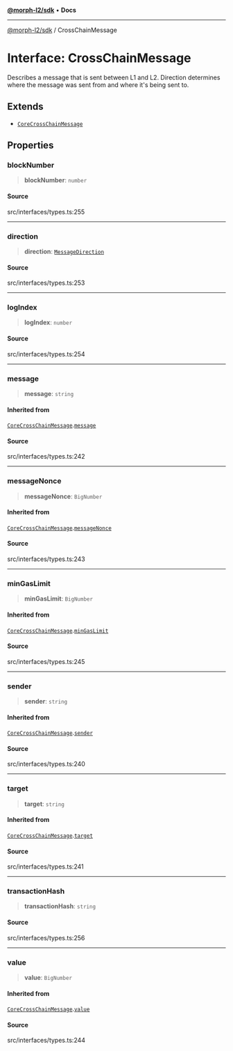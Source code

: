 [**@morph-l2/sdk**](../globals.md) • **Docs**

***

[@morph-l2/sdk](../globals.md) / CrossChainMessage

# Interface: CrossChainMessage

Describes a message that is sent between L1 and L2. Direction determines where the message was
sent from and where it's being sent to.

## Extends

- [`CoreCrossChainMessage`](CoreCrossChainMessage.md)

## Properties

### blockNumber

> **blockNumber**: `number`

#### Source

src/interfaces/types.ts:255

***

### direction

> **direction**: [`MessageDirection`](../enumerations/MessageDirection.md)

#### Source

src/interfaces/types.ts:253

***

### logIndex

> **logIndex**: `number`

#### Source

src/interfaces/types.ts:254

***

### message

> **message**: `string`

#### Inherited from

[`CoreCrossChainMessage`](CoreCrossChainMessage.md).[`message`](CoreCrossChainMessage.md#message)

#### Source

src/interfaces/types.ts:242

***

### messageNonce

> **messageNonce**: `BigNumber`

#### Inherited from

[`CoreCrossChainMessage`](CoreCrossChainMessage.md).[`messageNonce`](CoreCrossChainMessage.md#messagenonce)

#### Source

src/interfaces/types.ts:243

***

### minGasLimit

> **minGasLimit**: `BigNumber`

#### Inherited from

[`CoreCrossChainMessage`](CoreCrossChainMessage.md).[`minGasLimit`](CoreCrossChainMessage.md#mingaslimit)

#### Source

src/interfaces/types.ts:245

***

### sender

> **sender**: `string`

#### Inherited from

[`CoreCrossChainMessage`](CoreCrossChainMessage.md).[`sender`](CoreCrossChainMessage.md#sender)

#### Source

src/interfaces/types.ts:240

***

### target

> **target**: `string`

#### Inherited from

[`CoreCrossChainMessage`](CoreCrossChainMessage.md).[`target`](CoreCrossChainMessage.md#target)

#### Source

src/interfaces/types.ts:241

***

### transactionHash

> **transactionHash**: `string`

#### Source

src/interfaces/types.ts:256

***

### value

> **value**: `BigNumber`

#### Inherited from

[`CoreCrossChainMessage`](CoreCrossChainMessage.md).[`value`](CoreCrossChainMessage.md#value)

#### Source

src/interfaces/types.ts:244
